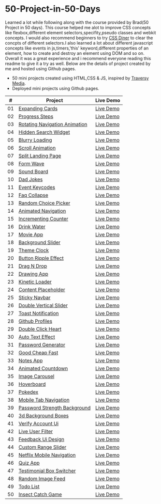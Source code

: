 # 50-Project-in-50-Days

Learned a lot while following along with the course provided by Brad(50 Project in 50 days). This course helped me alot to improve CSS concepts like flexbox,different element selectors,specifity,pseudo classes and webkit concepts. I would also recommend beginners to try [CSS Diner](https://flukeout.github.io/) to clear the concpts of different selectors.I also learned a lot about different javascript concepts like events in js,timers,'this' keyword,different properties of an element, how to create and destroy an element using DOM and so on. Overall it was a great experience and i recommend everyone reading this readme to give it a try as well. Below are the details of project created by me and hosted using Github pages.

- 50 mini projects created using HTML,CSS & JS, inspired by [Traversy Media](https://50projects50days.com/).
- Deployed mini projects using Github pages.


|  #  | Project                                                                                                                     | Live Demo                                                                                       |
| :-: | --------------------------------------------------------------------------------------------------------------------------- | ------------------------------------------------------------------------------------------------|
| 01  | [Expanding Cards](https://github.com/deciever002/50-Project-in-50-Days/tree/expanding-cards)                                | [Live Demo](https://deciever002.github.io/50-Project-in-50-Days/ExpandingCards/)                |
| 02  | [Progress Steps](https://github.com/deciever002/50-Project-in-50-Days/tree/progress-steps)                                  | [Live Demo](https://deciever002.github.io/50-Project-in-50-Days/ProgressSteps/)                 |
| 03  | [Rotating Navigation Animation](https://github.com/deciever002/50-Project-in-50-Days/tree/rotating-navigation)              | [Live Demo](https://deciever002.github.io/50-Project-in-50-Days/RotatingNavigation/)            |
| 04  | [Hidden Search Widget](https://github.com/deciever002/50-Project-in-50-Days/tree/hidden-search)                             | [Live Demo](https://deciever002.github.io/50-Project-in-50-Days/HiddenSearch/)                  |
| 05  | [Blurry Loading](https://github.com/deciever002/50-Project-in-50-Days/tree/blurry-loading)                                  | [Live Demo](https://deciever002.github.io/50-Project-in-50-Days/BlurryLoading/)                 |
| 06  | [Scroll Animation](https://github.com/deciever002/50-Project-in-50-Days/tree/scroll-animation)                              | [Live Demo](https://deciever002.github.io/50-Project-in-50-Days/ScrollAnimation/)               |
| 07  | [Split Landing Page](https://github.com/deciever002/50-Project-in-50-Days/tree/split-landing-page)                          | [Live Demo](https://deciever002.github.io/50-Project-in-50-Days/SplitLandingPage/)              |
| 08  | [Form Wave](https://github.com/deciever002/50-Project-in-50-Days/tree/form-input-wave)                                      | [Live Demo](https://deciever002.github.io/50-Project-in-50-Days/FormInputWave/)                 |
| 09  | [Sound Board](https://github.com/deciever002/50-Project-in-50-Days/tree/sound-board)                                        | [Live Demo](https://deciever002.github.io/50-Project-in-50-Days/SoundBoard/)                    |
| 10  | [Dad Jokes](https://github.com/deciever002/50-Project-in-50-Days/tree/dad-jokes)                                            | [Live Demo](https://deciever002.github.io/50-Project-in-50-Days/DadJokes/)                      |
| 11  | [Event Keycodes](https://github.com/deciever002/50-Project-in-50-Days/tree/event-keycodes)                                  | [Live Demo](https://deciever002.github.io/50-Project-in-50-Days/EventKeycodes/)                 |
| 12  | [Faq Collapse](https://github.com/deciever002/50-Project-in-50-Days/tree/faq)                                               | [Live Demo](https://deciever002.github.io/50-Project-in-50-Days/FAQ/)                           |
| 13  | [Random Choice Picker](https://github.com/deciever002/50-Project-in-50-Days/tree/random-choice-picker)                      | [Live Demo](https://deciever002.github.io/50-Project-in-50-Days/RandomChoicePicker/)            |
| 14  | [Animated Navigation](https://github.com/deciever002/50-Project-in-50-Days/tree/animated-navigation)                        | [Live Demo](https://deciever002.github.io/50-Project-in-50-Days/AnimatedNavigation/)            |
| 15  | [Incrementing Counter](https://github.com/deciever002/50-Project-in-50-Days/tree/increment-counter)                         | [Live Demo](https://deciever002.github.io/50-Project-in-50-Days/IncrementCounter/)              |
| 16  | [Drink Water](https://github.com/deciever002/50-Project-in-50-Days/tree/drink-water)                                        | [Live Demo](https://deciever002.github.io/50-Project-in-50-Days/DrinkWater/)                    |
| 17  | [Movie App](https://github.com/deciever002/50-Project-in-50-Days/tree/movie-app)                                            | [Live Demo](https://deciever002.github.io/50-Project-in-50-Days/MovieApp/)                      |
| 18  | [Background Slider](https://github.com/deciever002/50-Project-in-50-Days/tree/background-slider)                            | [Live Demo](https://deciever002.github.io/50-Project-in-50-Days/BackgroundSlider/)              |
| 19  | [Theme Clock](https://github.com/deciever002/50-Project-in-50-Days/tree/theme-clock)                                        | [Live Demo](https://deciever002.github.io/50-Project-in-50-Days/ThemeClock/)                    | 
| 20  | [Button Ripple Effect](https://github.com/deciever002/50-Project-in-50-Days/tree/button-ripple-effect)                      | [Live Demo](https://deciever002.github.io/50-Project-in-50-Days/ButtonRippleEffect/)            |
| 21  | [Drag N Drop](https://github.com/deciever002/50-Project-in-50-Days/tree/drag-n-drop)                                        | [Live Demo](https://deciever002.github.io/50-Project-in-50-Days/DragNDrop/)                     |
| 22  | [Drawing App](https://github.com/deciever002/50-Project-in-50-Days/tree/drawing-app)                                        | [Live Demo](https://deciever002.github.io/50-Project-in-50-Days/DrawingApp/)                    |
| 23  | [Kinetic Loader](https://github.com/deciever002/50-Project-in-50-Days/tree/kinetic-loader)                                  | [Live Demo](https://deciever002.github.io/50-Project-in-50-Days/KineticLoader/)                 |
| 24  | [Content Placeholder](https://github.com/deciever002/50-Project-in-50-Days/tree/content-placeholder)                        | [Live Demo](https://deciever002.github.io/50-Project-in-50-Days/ContentPlaceholder/)            |
| 25  | [Sticky Navbar](https://github.com/deciever002/50-Project-in-50-Days/tree/sticky-nav)                                       | [Live Demo](https://deciever002.github.io/50-Project-in-50-Days/StickyNav/)                     |
| 26  | [Double Vertical Slider](https://github.com/deciever002/50-Project-in-50-Days/tree/vertical-slider)                         | [Live Demo](https://deciever002.github.io/50-Project-in-50-Days/VerticalSlider/)                |
| 27  | [Toast Notification](https://github.com/deciever002/50-Project-in-50-Days/tree/toast-notification)                          | [Live Demo](https://deciever002.github.io/50-Project-in-50-Days/ToastNotification/)             |
| 28  | [Github Profiles](https://github.com/deciever002/50-Project-in-50-Days/tree/github-profile)                                 | [Live Demo](https://deciever002.github.io/50-Project-in-50-Days/GithubProfiles/)                |
| 29  | [Double Click Heart](https://github.com/deciever002/50-Project-in-50-Days/tree/double-click-heart)                          | [Live Demo](https://deciever002.github.io/50-Project-in-50-Days/DoubleClickHeart/)              |
| 30  | [Auto Text Effect](https://github.com/deciever002/50-Project-in-50-Days/tree/auto-text-effect)                              | [Live Demo](https://deciever002.github.io/50-Project-in-50-Days/AutoTextEffect/)                |
| 31  | [Password Generator](https://github.com/deciever002/50-Project-in-50-Days/tree/password-generator)                          | [Live Demo](https://deciever002.github.io/50-Project-in-50-Days/PasswordGenerator/)             |
| 32  | [Good Cheap Fast](https://github.com/deciever002/50-Project-in-50-Days/tree/switch)                                         | [Live Demo](https://deciever002.github.io/50-Project-in-50-Days/Switch/)                        |
| 33  | [Notes App](https://github.com/deciever002/50-Project-in-50-Days/tree/notes-app)                                            | [Live Demo](https://deciever002.github.io/50-Project-in-50-Days/NotesApp/)                      |
| 34  | [Animated Countdown](https://github.com/deciever002/50-Project-in-50-Days/tree/animated-countdown)                          | [Live Demo](https://deciever002.github.io/50-Project-in-50-Days/AnimatedCountdown/)             | 
| 35  | [Image Carousel](https://github.com/deciever002/50-Project-in-50-Days/tree/image-carousel)                                  | [Live Demo](https://deciever002.github.io/50-Project-in-50-Days/ImageCarousel/)                 |
| 36  | [Hoverboard](https://github.com/deciever002/50-Project-in-50-Days/tree/hoverboard)                                          | [Live Demo](https://deciever002.github.io/50-Project-in-50-Days/Hoverboard/)                    |
| 37  | [Pokedex](https://github.com/deciever002/50-Project-in-50-Days/tree/pokidex)                                                | [Live Demo](https://deciever002.github.io/50-Project-in-50-Days/Pokedex/)                       |
| 38  | [Mobile Tab Navigation](https://github.com/deciever002/50-Project-in-50-Days/tree/mobile-tab-navigation)                    | [Live Demo](https://deciever002.github.io/50-Project-in-50-Days/MobileTabNavigation/)           |
| 39  | [Password Strength Background](https://github.com/deciever002/50-Project-in-50-Days/tree/password-strength-bg)              | [Live Demo](https://deciever002.github.io/50-Project-in-50-Days/PasswordStrengthBg/)            |
| 40  | [3d Background Boxes](https://github.com/deciever002/50-Project-in-50-Days/tree/3d-background-boxes)                        | [Live Demo](https://deciever002.github.io/50-Project-in-50-Days/3DBackgroundBoxes/)             |
| 41  | [Verify Account Ui](https://github.com/deciever002/50-Project-in-50-Days/tree/verify-account)                               | [Live Demo](https://deciever002.github.io/50-Project-in-50-Days/VerifyAccount/)                 |
| 42  | [Live User Filter](https://github.com/deciever002/50-Project-in-50-Days/tree/live-user-filter)                              | [Live Demo](https://deciever002.github.io/50-Project-in-50-Days/LiveUserFilter/)                |
| 43  | [Feedback Ui Design](https://github.com/deciever002/50-Project-in-50-Days/tree/feedback)                                    | [Live Demo](https://deciever002.github.io/50-Project-in-50-Days/Feedback/)                      |
| 44  | [Custom Range Slider](https://github.com/deciever002/50-Project-in-50-Days/tree/custom-range-slider)                        | [Live Demo](https://deciever002.github.io/50-Project-in-50-Days/CustomRangeSlider/)             |
| 45  | [Netflix Mobile Navigation](https://github.com/deciever002/50-Project-in-50-Days/tree/netflix-navigation)                   | [Live Demo](https://deciever002.github.io/50-Project-in-50-Days/NetflixNavigation/)             |
| 46  | [Quiz App](https://github.com/deciever002/50-Project-in-50-Days/tree/quiz)                                                  | [Live Demo](https://deciever002.github.io/50-Project-in-50-Days/QuizApp/)                       |
| 47  | [Testimonial Box Switcher](https://github.com/deciever002/50-Project-in-50-Days/tree/testimonial-switcher)                  | [Live Demo](https://deciever002.github.io/50-Project-in-50-Days/TestimonialSwitcher/)           |
| 48  | [Random Image Feed](https://github.com/deciever002/50-Project-in-50-Days/tree/random-image-feed)                            | [Live Demo](https://deciever002.github.io/50-Project-in-50-Days/RandomImageFeed/)               |
| 49  | [Todo List](https://github.com/deciever002/50-Project-in-50-Days/tree/todolist)                                             | [Live Demo](https://deciever002.github.io/50-Project-in-50-Days/Todolist/)                      |
| 50  | [Insect Catch Game](https://github.com/deciever002/50-Project-in-50-Days/tree/insect-game)                                  | [Live Demo](https://deciever002.github.io/50-Project-in-50-Days/InsectGame/)                    |
